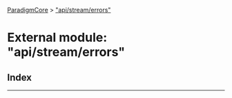[ParadigmCore](../README.md) > ["api/stream/errors"](../modules/_api_stream_errors_.md)

# External module: "api/stream/errors"

## Index

---

